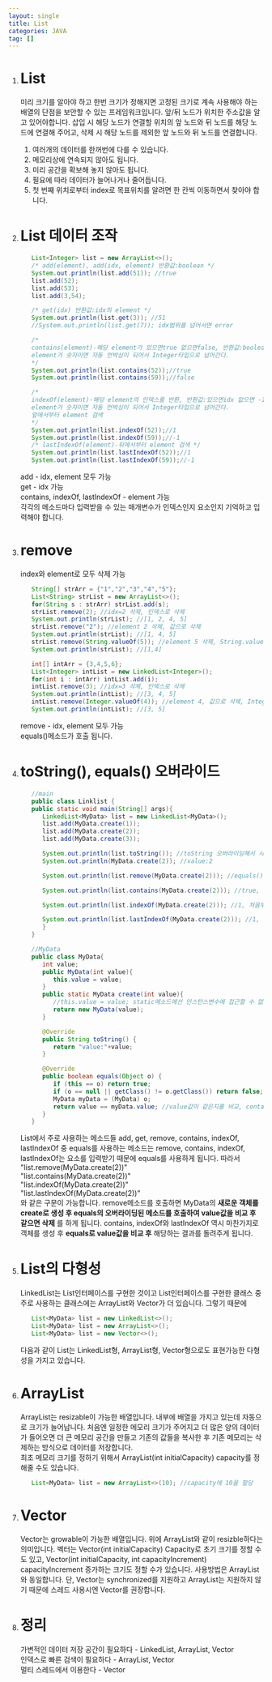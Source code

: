 ```yaml
---
layout: single
title: List
categories: JAVA
tag: []
---
```


1. # List
   미리 크기를 알아야 하고 한번 크기가 정해지면 고정된 크기로 계속 사용해야 하는 배열의 단점을 보안할 수 있는 프레임워크입니다. 앞/뒤 노드가 위치한 주소값을 알고 있어야합니다. 삽입 시 해당 노드가 연결할 위치의 앞 노드와 뒤 노드를 해당 노드에 연결해 주어고, 삭제 시 해당 노드를 제외한 앞 노드와 뒤 노드를 연결합니다.   
   
   1) 여러개의 데이터를 한꺼번에 다를 수 있습니다.   
   2) 메모리상에 연속되지 않아도 됩니다.   
   3) 미리 공간을 확보해 놓지 않아도 됩니다.   
   4) 필요에 따라 데이터가 늘어나거나 줄어듭니다.   
   5) 첫 번째 위치로부터 index로 목표위치를 알려면 한 칸씩 이동하면서 찾아야 합니다.   

1. # List 데이터 조작
   ```java
      List<Integer> list = new ArrayList<>();
      /* add(element), add(idx, element) 반환값:boolean */
      System.out.println(list.add(51)); //true
      list.add(52);
      list.add(53); 
      list.add(3,54);

      /* get(idx) 반환값:idx의 element */
      System.out.println(list.get(3)); //51
      //System.out.println(list.get(7)); idx범위를 넘어서면 error

      /* 
      contains(element)-해당 element가 있으면true 없으면false, 반환값:boolean 
      element가 숫자이면 자동 언박싱이 되어서 Integer타입으로 넘어간다.
      */
      System.out.println(list.contains(52));//true
      System.out.println(list.contains(59));//false

      /* 
      indexOf(element)-해당 element의 인덱스를 반환, 반환값:있으면idx 없으면 -1, 
      element가 숫자이면 자동 언박싱이 되어서 Integer타입으로 넘어간다.
      앞에서부터 element 검색
      */
      System.out.println(list.indexOf(52));//1
      System.out.println(list.indexOf(59));//-1
      /* lastIndexOf(element)-뒤에서부터 element 검색 */
      System.out.println(list.lastIndexOf(52));//1
      System.out.println(list.lastIndexOf(59));//-1
   ```   
   add - idx, element 모두 가능   
   get - idx 가능   
   contains, indexOf, lastIndexOf - element 가능   
   각각의 메소드마다 입력받을 수 있는 매개변수가 인덱스인지 요소인지 기억하고 입력해야 합니다.   

1. # remove
   index와 element로 모두 삭제 가능
   ```java
      String[] strArr = {"1","2","3","4","5"};
      List<String> strList = new ArrayList<>();
      for(String s : strArr) strList.add(s);
      strList.remove(2); //idx=2 삭제, 인덱스로 삭제
      System.out.println(strList); //[1, 2, 4, 5]
      strList.remove("2"); //element 2 삭제, 값으로 삭제
      System.out.println(strList); //[1, 4, 5]
      strList.remove(String.valueOf(5)); //element 5 삭제, String.valueOf(값):값을 String으로 변환
      System.out.println(strList); //[1,4]

      int[] intArr = {3,4,5,6};
      List<Integer> intList = new LinkedList<Integer>();
      for(int i : intArr) intList.add(i);
      intList.remove(3); //idx=3 삭제, 인덱스로 삭제
      System.out.println(intList); //[3, 4, 5]
      intList.remove(Integer.valueOf(4)); //element 4, 값으로 삭제, Integer.valueOf(값):값을 Integer로 변환
      System.out.println(intList); //[3, 5]
   ```   
   remove - idx, element 모두 가능   
   equals()메소드가 호출 됩니다.   

1. # toString(), equals() 오버라이드
   ```java
      //main
      public class Linklist {
      public static void main(String[] args){
         LinkedList<MyData> list = new LinkedList<MyData>();
         list.add(MyData.create(1));
         list.add(MyData.create(2));
         list.add(MyData.create(3));

         System.out.println(list.toString()); //toString 오버라이딩해서 사용
         System.out.println(MyData.create(2)); //value:2

         System.out.println(list.remove(MyData.create(2))); //equals()메소드 오버라이딩 이용, 오버라이딩을 해서 객체가 아니라 value로 삭제

         System.out.println(list.contains(MyData.create(2))); //true, equals()메소드 오버라이딩 이용, 오버라이딩을 해서 객체가 아니라 value로 비교

         System.out.println(list.indexOf(MyData.create(2))); //1, 처음부터 index를 검색, indexOf도 contains와 마찬가지로 equals()메소드 이용해서 인덱스를 찾음

         System.out.println(list.lastIndexOf(MyData.create(2))); //1, 끝에서부터 index를 검색, contains와 마찬가지로 equals()메소드 이용해서 인덱스를 찾음
         }
      }

      //MyData
      public class MyData{
         int value;
         public MyData(int value){
            this.value = value;
         }
         public static MyData create(int value){
            //this.value = value; static메소드에선 인스턴스변수에 접근할 수 없다.
            return new MyData(value);
         }

         @Override
         public String toString() {
            return "value:"+value;
         }

         @Override
         public boolean equals(Object o) {
            if (this == o) return true;
            if (o == null || getClass() != o.getClass()) return false;
            MyData myData = (MyData) o;
            return value == myData.value; //value값이 같은지를 비교, contains메소드에서 사용
         }
      }
   ```   
   List에서 주로 사용하는 메소드들 add, get, remove, contains, indexOf, lastIndexOf 중 equals를 사용하는 메소드는 remove, contains, indexOf, lastIndexOf는 요소를 입력받기 때문에 equals를 사용하게 됩니다. 따라서   
   "list.remove(MyData.create(2))"   
   "list.contains(MyData.create(2))"   
   "list.indexOf(MyData.create(2))"   
   "list.lastIndexOf(MyData.create(2))"   
   와 같은 구문이 가능합니다. remove메소드를 호출하면 MyData의 __새로운 객체를 create로 생성 후 equals의 오버라이딩된 메소드를 호출하여 value값을 비교 후 같으면 삭제__ 를 하게 됩니다. contains, indexOf와 lastIndexOf 역시 마찬가지로 객체를 생성 후 __equals로 value값을 비교 후__ 해당하는 결과를 돌려주게 됩니다.   

1. # List의 다형성  
   LinkedList는 List<E>인터페이스를 구현한 것이고 List<E>인터페이스를 구현한 클래스 중 주로 사용하는 클래스에는 ArrayList와 Vector가 더 있습니다.
   그렇기 때문에 
   ```java
      List<MyData> list = new LinkedList<>();
      List<MyData> list = new ArrayList<>();
      List<MyData> list = new Vector<>();
   ```
   다음과 같이 List는 LinkedList형, ArrayList형, Vector형으로도 표현가능한 다형성을 가지고 있습니다.   

1. # ArrayList
   ArrayList는 resizable이 가능한 배열입니다. 내부에 배열을 가지고 있는데 자동으로 크기가 늘어납니다. 처음엔 일정한 메모리 크기가 주어지고 더 많은 양의 데이터가 들어오면 더 큰 메모리 공간을 만들고 기존의 값들을 복사한 후 기존 메모리는 삭제하는 방식으로 데이터를 저장합니다.   
   최초 메모리 크기를 정하기 위해서 ArrayList(int initialCapacity) capacity를 정해줄 수도 있습니다.   
   ```java
      List<MyData> list = new ArrayList<>(10); //capacity에 10을 할당
   ```   
   
1. # Vector
   Vector는 growable이 가능한 배열입니다. 위에 ArrayList와 같이 resizble하다는 의미입니다. 벡터는
   Vector(int initialCapacity) Capacity로 초기 크기를 정할 수도 있고, Vector(int initialCapacity, int capacityIncrement) capacityIncrement 증가하는 크기도 정할 수가 있습니다. 사용방법은 ArrayList와 동일합니다. 단, Vector는 synchronized를 지원하고 ArrayList는 지원하지 않기 때문에 스레드 사용시엔 Vector를 권장합니다.   

1. # 정리   
   가변적인 데이터 저장 공간이 필요하다 - LinkedList, ArrayList, Vector   
   인덱스로 빠른 검색이 필요하다 - ArrayList, Vector   
   멀티 스레드에서 이용한다 - Vector   